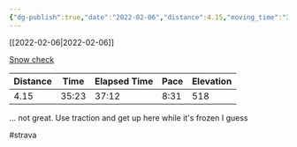 ```yaml
---
{"dg-publish":true,"date":"2022-02-06","distance":4.15,"moving_time":"35:23","elapsed_time":"37:12","pace":"8:31","total_elevation_gain":518,"url":"https://www.strava.com/activities/6643191548","permalink":"/01-personal/strava/2022-02-06-snow-check/","dgPassFrontmatter":true}
---
```



[[2022-02-06\|2022-02-06]]

[Snow check](https://www.strava.com/activities/6643191548)

| Distance | Time  | Elapsed Time | Pace | Elevation |
| -------- | ----- | ------------ | ---- | --------- |
| 4.15     | 35:23 | 37:12        | 8:31 | 518       |


... not great. Use traction and get up here while it's frozen I guess

#strava

